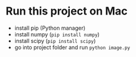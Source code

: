 # Run this project on Mac
- install pip (Python manager) 
- install numpy (`pip install numpy`)
- install scipy (`pip install scipy`)
- go into project folder and run `python image.py`
